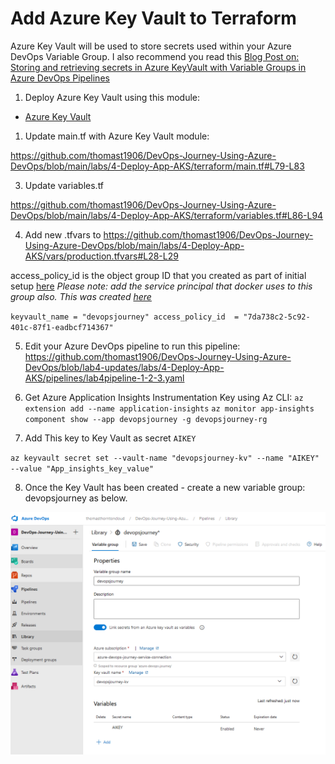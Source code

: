 # Add Azure Key Vault to Terraform

Azure Key Vault will be used to store secrets used within your Azure DevOps Variable Group. I also recommend you read this [Blog Post on: Storing and retrieving secrets in Azure KeyVault with Variable Groups in Azure DevOps Pipelines
](https://thomasthornton.cloud/2021/06/24/storing-and-retrieving-secrets-in-azure-keyvault-with-variable-groups-in-azure-devops-pipelines/)

1. Deploy Azure Key Vault using this module: 

- [Azure Key Vault](https://github.com/thomast1906/DevOps-Journey-Using-Azure-DevOps/tree/main/labs/4-Deploy-App-AKS/terraform/modules/keyvault)

1. Update main.tf with Azure Key Vault module:

https://github.com/thomast1906/DevOps-Journey-Using-Azure-DevOps/blob/main/labs/4-Deploy-App-AKS/terraform/main.tf#L79-L83


3. Update variables.tf

https://github.com/thomast1906/DevOps-Journey-Using-Azure-DevOps/blob/main/labs/4-Deploy-App-AKS/terraform/variables.tf#L86-L94

4. Add new .tfvars to https://github.com/thomast1906/DevOps-Journey-Using-Azure-DevOps/blob/main/labs/4-Deploy-App-AKS/vars/production.tfvars#L28-L29

access_policy_id is the object group ID that you created as part of initial setup [here](https://github.com/thomast1906/DevOps-Journey-Using-Azure-DevOps/blob/main/labs/1-Initial-Setup/3-Create-Azure-AD-AKS-Admins.md) *Please note: add the service principal that docker uses to this group also. This was created [here](https://github.com/thomast1906/DevOps-Journey-Using-Azure-DevOps/blob/main/labs/3-Deploy-App-to-ACR/1-Deploy-App-to-ACR.md)*

`keyvault_name = "devopsjourney"
access_policy_id  = "7da738c2-5c92-401c-87f1-eadbcf714367"`

5. Edit your Azure DevOps pipeline to run this pipeline: https://github.com/thomast1906/DevOps-Journey-Using-Azure-DevOps/blob/lab4-updates/labs/4-Deploy-App-AKS/pipelines/lab4pipeline-1-2-3.yaml 

6. Get Azure Application Insights Instrumentation Key using Az CLI:
`az extension add --name application-insights`
`az monitor app-insights component show --app devopsjourney -g devopsjourney-rg`

7. Add This key to Key Vault as secret `AIKEY`

`az keyvault secret set --vault-name "devopsjourney-kv" --name "AIKEY" --value "App_insights_key_value"`

8. Once the Key Vault has been created - create a new variable group: devopsjourney as below.

![](images/deploy-app-aks-3.png)